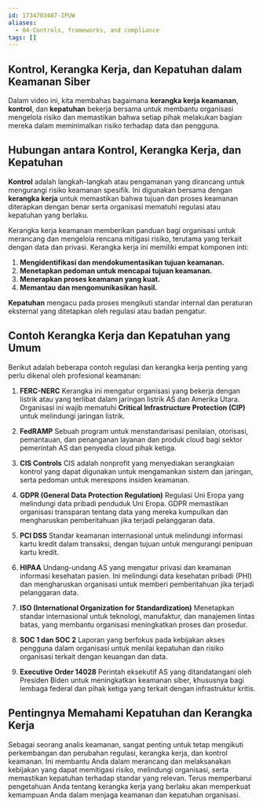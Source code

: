 ```yaml
---
id: 1734703487-IPUW
aliases:
  - 04-Controls, frameworks, and compliance
tags: []
---
```


## Kontrol, Kerangka Kerja, dan Kepatuhan dalam Keamanan Siber

Dalam video ini, kita membahas bagaimana **kerangka kerja keamanan**, **kontrol**, dan **kepatuhan** bekerja bersama untuk membantu organisasi mengelola risiko dan memastikan bahwa setiap pihak melakukan bagian mereka dalam meminimalkan risiko terhadap data dan pengguna.

## Hubungan antara Kontrol, Kerangka Kerja, dan Kepatuhan

**Kontrol** adalah langkah-langkah atau pengamanan yang dirancang untuk mengurangi risiko keamanan spesifik. Ini digunakan bersama dengan **kerangka kerja** untuk memastikan bahwa tujuan dan proses keamanan diterapkan dengan benar serta organisasi mematuhi regulasi atau kepatuhan yang berlaku.

Kerangka kerja keamanan memberikan panduan bagi organisasi untuk merancang dan mengelola rencana mitigasi risiko, terutama yang terkait dengan data dan privasi. Kerangka kerja ini memiliki empat komponen inti:

1. **Mengidentifikasi dan mendokumentasikan tujuan keamanan.**
2. **Menetapkan pedoman untuk mencapai tujuan keamanan.**
3. **Menerapkan proses keamanan yang kuat.**
4. **Memantau dan mengomunikasikan hasil.**

**Kepatuhan** mengacu pada proses mengikuti standar internal dan peraturan eksternal yang ditetapkan oleh regulasi atau badan pengatur.

## Contoh Kerangka Kerja dan Kepatuhan yang Umum

Berikut adalah beberapa contoh regulasi dan kerangka kerja penting yang perlu dikenal oleh profesional keamanan:

1. **FERC-NERC**
   Kerangka ini mengatur organisasi yang bekerja dengan listrik atau yang terlibat dalam jaringan listrik AS dan Amerika Utara. Organisasi ini wajib mematuhi **Critical Infrastructure Protection (CIP)** untuk melindungi jaringan listrik.

2. **FedRAMP**
   Sebuah program untuk menstandarisasi penilaian, otorisasi, pemantauan, dan penanganan layanan dan produk cloud bagi sektor pemerintah AS dan penyedia cloud pihak ketiga.

3. **CIS Controls**
   CIS adalah nonprofit yang menyediakan serangkaian kontrol yang dapat digunakan untuk mengamankan sistem dan jaringan, serta pedoman untuk merespons insiden keamanan.

4. **GDPR (General Data Protection Regulation)**
   Regulasi Uni Eropa yang melindungi data pribadi penduduk Uni Eropa. GDPR memastikan organisasi transparan tentang data yang mereka kumpulkan dan mengharuskan pemberitahuan jika terjadi pelanggaran data.

5. **PCI DSS**
   Standar keamanan internasional untuk melindungi informasi kartu kredit dalam transaksi, dengan tujuan untuk mengurangi penipuan kartu kredit.

6. **HIPAA**
   Undang-undang AS yang mengatur privasi dan keamanan informasi kesehatan pasien. Ini melindungi data kesehatan pribadi (PHI) dan mengharuskan organisasi untuk memberi pemberitahuan jika terjadi pelanggaran data.

7. **ISO (International Organization for Standardization)**
   Menetapkan standar internasional untuk teknologi, manufaktur, dan manajemen lintas batas, yang membantu organisasi meningkatkan proses dan prosedur.

8. **SOC 1 dan SOC 2**
   Laporan yang berfokus pada kebijakan akses pengguna dalam organisasi untuk menilai kepatuhan dan risiko organisasi terkait dengan keuangan dan data.

9. **Executive Order 14028**
   Perintah eksekutif AS yang ditandatangani oleh Presiden Biden untuk meningkatkan keamanan siber, khususnya bagi lembaga federal dan pihak ketiga yang terkait dengan infrastruktur kritis.

## Pentingnya Memahami Kepatuhan dan Kerangka Kerja

Sebagai seorang analis keamanan, sangat penting untuk tetap mengikuti perkembangan dan perubahan regulasi, kerangka kerja, dan kontrol keamanan. Ini membantu Anda dalam merancang dan melaksanakan kebijakan yang dapat memitigasi risiko, melindungi organisasi, serta memastikan kepatuhan terhadap standar yang relevan. Terus memperbarui pengetahuan Anda tentang kerangka kerja yang berlaku akan memperkuat kemampuan Anda dalam menjaga keamanan dan kepatuhan organisasi.
